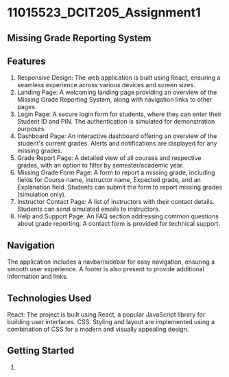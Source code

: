 # 11015523_DCIT205_Assignment1
## Missing Grade Reporting System

## Features
1. Responsive Design: The web application is built using React, ensuring a seamless experience across various devices and screen sizes.
2. Landing Page: A welcoming landing page providing an overview of the Missing Grade Reporting System, along with navigation links to other pages.
3. Login Page: A secure login form for students, where they can enter their Student ID and PIN. The authentication is simulated for demonstration purposes.
4. Dashboard Page: An interactive dashboard offering an overview of the student's current grades. Alerts and notifications are displayed for any missing grades.
5. Grade Report Page: A detailed view of all courses and respective grades, with an option to filter by semester/academic year.
6. Missing Grade Form Page: A form to report a missing grade, including fields for Course name, Instructor name, Expected grade, and an Explanation field. Students can submit the form to report missing grades (simulation only).
7. Instructor Contact Page: A list of instructors with their contact details. Students can send simulated emails to instructors.
8. Help and Support Page: An FAQ section addressing common questions about grade reporting. A contact form is provided for technical support.

## Navigation
The application includes a navbar/sidebar for easy navigation, ensuring a smooth user experience. A footer is also present to provide additional information and links.

## Technologies Used
React: The project is built using React, a popular JavaScript library for building user interfaces.
CSS: Styling and layout are implemented using a combination of CSS for a modern and visually appealing design.

## Getting Started
1. 
